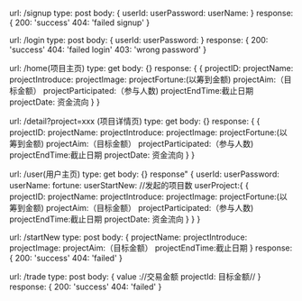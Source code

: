 url: /signup
type: post
body: {
    userId:
    userPassword:
    userName:
}
response: {
    200: 'success'
    404: 'failed signup'
}

url: /login
type: post
body: {
    userId:
    userPassword:
}
response: {
    200: 'success'
    404: 'failed login'
    403: 'wrong password'
}

url: /home(项目主页)
type: get
body: {}
response: {
    {
        projectID:
        projectName:
        projectIntroduce:
        projectImage:
        projectFortune:(以筹到金额)
        projectAim:（目标金额）
        projectParticipated:（参与人数)
        projectEndTime:截止日期
        projectDate: 资金流向
    }
}

url: /detail?project=xxx (项目详情页)
type: get
body: {}
response: {
    {
        projectID:
        projectName:
        projectIntroduce:
        projectImage:
        projectFortune:(以筹到金额)
        projectAim:（目标金额）
        projectParticipated:（参与人数)
        projectEndTime:截止日期
        projectDate: 资金流向
    }
}

url: /user(用户主页)
type: get
body: {}
response" {
    userId:
    userPassword:
    userName:
    fortune:
    userStartNew: //发起的项目数
    userProject:{
        {   
            projectID:
            projectName:
            projectIntroduce:
            projectImage:
            projectFortune:(以筹到金额)
            projectAim:（目标金额）
            projectParticipated:（参与人数)
            projectEndTime:截止日期
            projectDate: 资金流向
        }
    }
}

url: /startNew
type: post
body: {
    projectName:
    projectIntroduce:
    projectImage:
    projectAim:（目标金额）
    projectEndTime:截止日期
}
response: {
    200: 'success'
    404: 'failed'
}

url: /trade
type: post
body: {
    value ://交易金额
    projectId: 目标金额//
}
response: {
    200: 'success'
    404: 'failed'
}